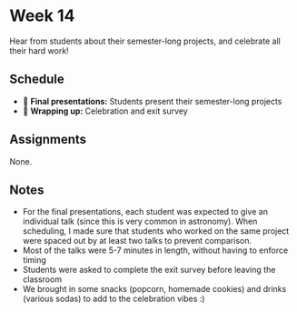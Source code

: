 # Week 14

Hear from students about their semester-long projects, and celebrate all their hard work!

## Schedule

- 👥 **Final presentations:** Students present their semester-long projects
- 🎉 **Wrapping up:** Celebration and exit survey

## Assignments

None.

## Notes

- For the final presentations, each student was expected to give an individual talk (since this is very common in astronomy). When scheduling, I made sure that students who worked on the same project were spaced out by at least two talks to prevent comparison.
- Most of the talks were 5-7 minutes in length, without having to enforce timing
- Students were asked to complete the exit survey before leaving the classroom
- We brought in some snacks (popcorn, homemade cookies) and drinks (various sodas) to add to the celebration vibes :)


